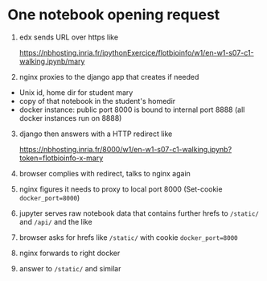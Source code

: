 # One notebook opening request 

1. edx sends URL over https like

    https://nbhosting.inria.fr/ipythonExercice/flotbioinfo/w1/en-w1-s07-c1-walking.ipynb/mary

2. nginx proxies to the django app that creates if needed

  * Unix id, home dir for student mary
  * copy of that notebook in the student's homedir
  * docker instance: public port 8000 is bound to internal port 8888 (all docker instances run on 8888)

3. django then answers with a HTTP redirect like

    https://nbhosting.inria.fr/8000/w1/en-w1-s07-c1-walking.ipynb?token=flotbioinfo-x-mary 
 
4. browser complies with redirect, talks to nginx again

5. nginx figures it needs to proxy to local port 8000 (Set-cookie `docker_port=8000`)

6. jupyter serves raw notebook data that contains further hrefs to `/static/` and `/api/` and the like

7. browser asks for hrefs like `/static/` with cookie `docker_port=8000`

8. nginx forwards to right docker

9. answer to `/static/`  and similar